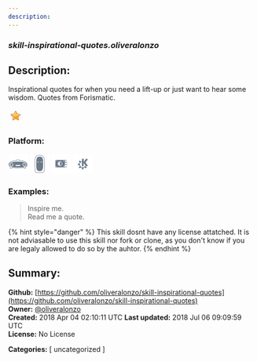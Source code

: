 ```yaml
---
description: 
---
```


### _skill-inspirational-quotes.oliveralonzo_  
## Description:  
Inspirational quotes for when you need a lift-up or just want to hear some wisdom. Quotes from Forismatic.  
  
![](../.gitbook/assets/star.png)  
  
### Platform:  
 ![Mark I](../.gitbook/assets/mark-1-icon.png)  ![Mark II](../.gitbook/assets/mark-2-icon.png)  ![Picroft](../.gitbook/assets/picroft-icon.png)  ![plasmoid](../.gitbook/assets/kde.png)   
### Examples:  
> Inspire me.  
> Read me a quote.  
  
{% hint style="danger" %}
This skill dosnt have any license attatched. It is not adviasable to use this skill nor fork or clone, as you don't know if you are legaly allowed to do so by the auhtor.
{% endhint %}
  
## Summary:  
**Github:** [https://github.com/oliveralonzo/skill-inspirational-quotes](https://github.com/oliveralonzo/skill-inspirational-quotes)  
**Owner:** [@oliveralonzo](https://github.com/oliveralonzo)  
**Created:** 2018 Apr 04 02:10:11 UTC  **Last updated:** 2018 Jul 06 09:09:59 UTC  
**License:** No License  
  
**Categories:** [ uncategorized ]   
